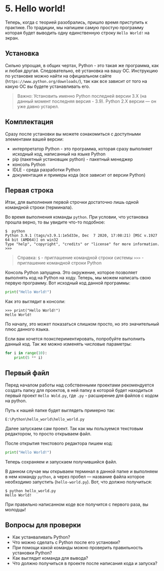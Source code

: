 # 5. Hello world!


Теперь, когда с теорией разобрались, пришло время приступить к практике. По традиции, мы напишем самую простую программу которая будет выводить одну единственную строку `Hello World!` на экран.


## Установка

Сильно упрощая, в общих чертах, Python - это такая же программа, как и любая другая. Следовательно, её установка на вашу ОС. Инструкцию по установке можно найти на официальном сайте (`https://www.python.org/downloads/`), так как все зависит от того на какую ОС вы будете устанавливать его.

> Важно: Установить именно Python последней версии 3.Х (на данный момент последняя версия - 3.9). Python 2.X версии — он уже давно устарел. 


## Комплектация

Сразу после установки вы можете ознакомиться с доступными элементами вашей версии:

- интерпретатор Python - это программа, которая сразу выполняет исходный код, написанный на языке Python
- pip (пакетный установщик python) - пакетный менеджер
- консоль Python
- IDLE - среда разработки Python
- документация и примеры кода (все зависит от версии Python)


## Первая строка

Итак, для выполнения первой строчки достаточно лишь одной командной строки (терминала).

Во время выполнения команды `python`. При условии, что установка прошла верно, то вы увидите что-то подобное:

```shell
$  python
Python 3.9.1 (tags/v3.9.1:1e5d33e, Dec  7 2020, 17:08:21) [MSC v.1927 64 bit (AMD64)] on win32
Type "help", "copyright", "credits" or "license" for more information.
>>>
```

> Справка:
> `$` - приглашение командной строки системы
> `>>>` - приглашение командной строки Python

Консоль Python запущена. Это окружение, которое позволяет выполнять код на Python на ходу. Теперь, мы можем написать свою первую программу. Вот исходный код данной программы:

```python
print("Hello World!")
```

Как это выглядит в консоли:

```shell
>>> print("Hello World!")
Hello World!
```

По началу, это может показаться слишком просто, но это значительный плюс данного языка.

Если вам хочется поэкспериментировать, попробуйте выполнить данный код. Так же можно изменять числовые параметры:

```python
for i in range(10):
	print(5 ** i)
```


## Первый файл

Перед началом работы над собственными проектами рекомендуется создать папку для проектов, в ней папку в которой будет находиться первый проект `Hello Wold.py`, где `.py` - расширение для файлов с кодом на python.

Путь к нашей папке будет выглядеть примерно так:

```
E:\Python\hello_world\hello_world.py
```
Далее запускаем сам проект. Так как мы пользуемся текстовым редактором, то просто открываем файл.

После открытия текстового редактора пишем код:

```python
print("Hello World!")
``` 
Теперь сохраняем и запускаем получившийся файл.

В данном случае мы открываем терминал в данной папке и выполняем в нем команду `python`, а через пробел — название файла которое необходимо запустить (`hello-world.py`). Вот, что должно получиться:

```shell
$ python hello_world.py
Hello World!
```

При правильно написанном коде все получится с первого раза, вы молодцы!


## Вопросы для проверки

- Как устанваливать Python?
- Что можно сделать с Python после его установки?
- При помощи какой команды можно проверить правильность установки Python?
- Как выглядит команда для вывода?
- Что должно получиться в проекте после написания кода и запуска? 
